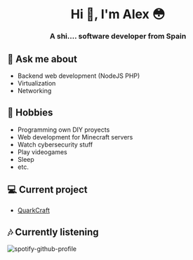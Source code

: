 
<h1 align="center">Hi 👋, I'm Alex 😳</h1>
<h3 align="center">A shi.... software developer from Spain</h3>

## 💬 Ask me about
- Backend web development (NodeJS PHP)
- Virtualization
- Networking

## 📅 Hobbies
- Programming own DIY proyects
- Web development for Minecraft servers
- Watch cybersecurity stuff
- Play videogames
- Sleep
- etc.

## 💻 Current project
- [QuarkCraft](https://quarkcraft.net)

## 🎶 Currently listening
![spotify-github-profile](https://spotify-github-profile.vercel.app/api/view?uid=0mkd4kjylz02pgc5k00mptev7&cover_image=true&theme=natemoo-re&bar_color=53b14f&bar_color_cover=true)
